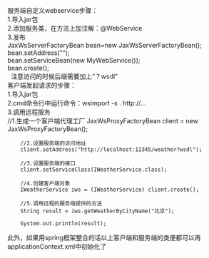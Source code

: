 服务端自定义webservice步骤：<br>
  1.导入jar包<br>
  2.添加服务类，在方法上加注解：@WebService<br>
  3.发布<br>
    JaxWsServerFactoryBean bean=new JaxWsServerFactoryBean();<br>
    bean.setAddress(""); <br>
    bean.setServiceBean(new MyWebService()); <br>
    bean.create();    <br>
   注意访问的时候后缀需要加上“？wsdl”  </br>
客户端发起请求的步骤：</br>
  1.导入jar包</br>
  2.cmd命令行中运行命令：wsimport -s . http://...</br>
  3.调用远程服务</br>
      		//1.生成一个客户端代理工厂
		JaxWsProxyFactoryBean client = new JaxWsProxyFactoryBean();
		
		//2.设置服务端的访问地址
		client.setAddress("http://localhost:12345/weather?wsdl");
		
		//3.设置服务端的接口
		client.setServiceClass(IWeatherService.class);
		
		//4.创建客户端对象
		IWeatherService iws = (IWeatherService) client.create();
		
		//5.调用远程的服务端提供的方法
		String result = iws.getWeatherByCityName("北京");
		
		System.out.println(result);
此外，如果用spring框架整合的话以上客户端和服务端的类便都可以再applicationContext.xml中初始化了
